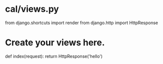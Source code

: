 # cal/views.py

from django.shortcuts import render
from django.http import HttpResponse

# Create your views here.

def index(request):
    return HttpResponse('hello')
